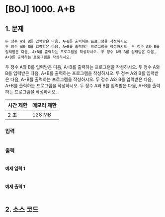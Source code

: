 # [BOJ] 1000. A+B

## 1. 문제

```
두 정수 A와 B를 입력받은 다음, A+B를 출력하는 프로그램을 작성하시오. 
두 정수 A와 B를 입력받은 다음, A+B를 출력하는 프로그램을 작성하시오. 두 정수 A와 B를 입력받은 다음, A+B를 출력하는 프로그램을 작성하시오. 두 정수 A와 B를 입력받은 다음, A+B를 출력하는 프로그램을 작성하시오. 
```
두 정수 A와 B를 입력받은 다음, A+B를 출력하는 프로그램을 작성하시오. 두 정수 A와 B를 입력받은 다음, A+B를 출력하는 프로그램을 작성하시오. 두 정수 A와 B를 입력받은 다음, A+B를 출력하는 프로그램을 작성하시오. 두 정수 A와 B를 입력받은 다음, A+B를 출력하는 프로그램을 작성하시오. 두 정수 A와 B를 입력받은 다음, A+B를 출력하는 프로그램을 작성하시오. 

| 시간 제한 | 메모리 제한 |
|:------|:-------| 
| 2 초   | 128 MB |


### 입력

```

```

### 출력

```

```


#### 예제 입력 1

```

```

#### 예제 출력 1

```

```


## 2. 소스 코드

```python

```








